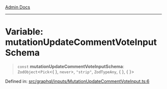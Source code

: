 [Admin Docs](/)

***

# Variable: mutationUpdateCommentVoteInputSchema

> `const` **mutationUpdateCommentVoteInputSchema**: `ZodObject`\<`Pick`\<\{ \}, `never`\>, `"strip"`, `ZodTypeAny`, \{ \}, \{ \}\>

Defined in: [src/graphql/inputs/MutationUpdateCommentVoteInput.ts:6](https://github.com/gautam-divyanshu/talawa-api/blob/de42235531e11387f0ad0479547630845dbc8b37/src/graphql/inputs/MutationUpdateCommentVoteInput.ts#L6)
